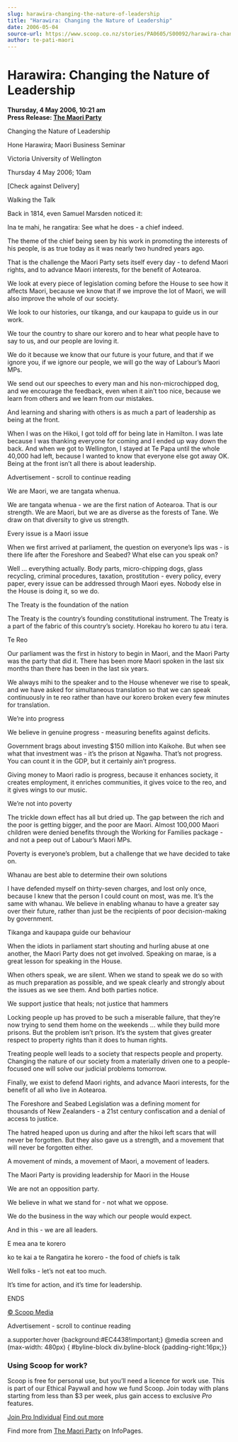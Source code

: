 ```yaml
---
slug: harawira-changing-the-nature-of-leadership
title: "Harawira: Changing the Nature of Leadership"
date: 2006-05-04
source-url: https://www.scoop.co.nz/stories/PA0605/S00092/harawira-changing-the-nature-of-leadership.htm
author: te-pati-maori
---
```

Harawira: Changing the Nature of Leadership
===========================================

**Thursday, 4 May 2006, 10:21 am**  
**Press Release: [The Maori Party](https://info.scoop.co.nz/The_Maori_Party)**

Changing the Nature of Leadership

Hone Harawira; Maori Business Seminar

Victoria University of Wellington

Thursday 4 May 2006; 10am

\[Check against Delivery\]

  
Walking the Talk

Back in 1814, even Samuel Marsden noticed it:

Ina te mahi, he rangatira: See what he does - a chief indeed.

The theme of the chief being seen by his work in promoting the interests of his people, is as true today as it was nearly two hundred years ago.

That is the challenge the Maori Party sets itself every day - to defend Maori rights, and to advance Maori interests, for the benefit of Aotearoa.

We look at every piece of legislation coming before the House to see how it affects Maori, because we know that if we improve the lot of Maori, we will also improve the whole of our society.

We look to our histories, our tikanga, and our kaupapa to guide us in our work.

We tour the country to share our korero and to hear what people have to say to us, and our people are loving it.

We do it because we know that our future is your future, and that if we ignore you, if we ignore our people, we will go the way of Labour’s Maori MPs.

We send out our speeches to every man and his non-microchipped dog, and we encourage the feedback, even when it ain’t too nice, because we learn from others and we learn from our mistakes.

And learning and sharing with others is as much a part of leadership as being at the front.

When I was on the Hikoi, I got told off for being late in Hamilton. I was late because I was thanking everyone for coming and I ended up way down the back. And when we got to Wellington, I stayed at Te Papa until the whole 40,000 had left, because I wanted to know that everyone else got away OK. Being at the front isn’t all there is about leadership.

Advertisement - scroll to continue reading





We are Maori, we are tangata whenua.

We are tangata whenua - we are the first nation of Aotearoa. That is our strength. We are Maori, but we are as diverse as the forests of Tane. We draw on that diversity to give us strength.

Every issue is a Maori issue

When we first arrived at parliament, the question on everyone’s lips was - is there life after the Foreshore and Seabed? What else can you speak on?

Well ... everything actually. Body parts, micro-chipping dogs, glass recycling, criminal procedures, taxation, prostitution - every policy, every paper, every issue can be addressed through Maori eyes. Nobody else in the House is doing it, so we do.

  
The Treaty is the foundation of the nation

The Treaty is the country’s founding constitutional instrument. The Treaty is a part of the fabric of this country’s society. Horekau ho korero tu atu i tera.

  
Te Reo

Our parliament was the first in history to begin in Maori, and the Maori Party was the party that did it. There has been more Maori spoken in the last six months than there has been in the last six years.

We always mihi to the speaker and to the House whenever we rise to speak, and we have asked for simultaneous translation so that we can speak continuously in te reo rather than have our korero broken every few minutes for translation.

We’re into progress

We believe in genuine progress - measuring benefits against deficits.

Government brags about investing $150 million into Kaikohe. But when see what that investment was - it’s the prison at Ngawha. That’s not progress. You can count it in the GDP, but it certainly ain’t progress.

Giving money to Maori radio is progress, because it enhances society, it creates employment, it enriches communities, it gives voice to the reo, and it gives wings to our music.

We’re not into poverty

The trickle down effect has all but dried up. The gap between the rich and the poor is getting bigger, and the poor are Maori. Almost 100,000 Maori children were denied benefits through the Working for Families package - and not a peep out of Labour’s Maori MPs.

Poverty is everyone’s problem, but a challenge that we have decided to take on.

Whanau are best able to determine their own solutions

I have defended myself on thirty-seven charges, and lost only once, because I knew that the person I could count on most, was me. It’s the same with whanau. We believe in enabling whanau to have a greater say over their future, rather than just be the recipients of poor decision-making by government.

Tikanga and kaupapa guide our behaviour

When the idiots in parliament start shouting and hurling abuse at one another, the Maori Party does not get involved. Speaking on marae, is a great lesson for speaking in the House.

When others speak, we are silent. When we stand to speak we do so with as much preparation as possible, and we speak clearly and strongly about the issues as we see them. And both parties notice.

  
We support justice that heals; not justice that hammers

Locking people up has proved to be such a miserable failure, that they’re now trying to send them home on the weekends ... while they build more prisons. But the problem isn’t prison. It’s the system that gives greater respect to property rights than it does to human rights.

Treating people well leads to a society that respects people and property. Changing the nature of our society from a materially driven one to a people-focused one will solve our judicial problems tomorrow.

Finally, we exist to defend Maori rights, and advance Maori interests, for the benefit of all who live in Aotearoa.

  
The Foreshore and Seabed Legislation was a defining moment for thousands of New Zealanders - a 21st century confiscation and a denial of access to justice.

The hatred heaped upon us during and after the hikoi left scars that will never be forgotten. But they also gave us a strength, and a movement that will never be forgotten either.

A movement of minds, a movement of Maori, a movement of leaders.

  
The Maori Party is providing leadership for Maori in the House

We are not an opposition party.

We believe in what we stand for - not what we oppose.

We do the business in the way which our people would expect.

And in this - we are all leaders.

E mea ana te korero

ko te kai a te Rangatira he korero - the food of chiefs is talk

Well folks - let’s not eat too much.

It’s time for action, and it’s time for leadership.

  
ENDS

[© Scoop Media](http://www.scoop.co.nz/about/terms.html)  

Advertisement - scroll to continue reading



a.supporter:hover {background:#EC4438!important;} @media screen and (max-width: 480px) { #byline-block div.byline-block {padding-right:16px;}}

### Using Scoop for work?

Scoop is free for personal use, but you’ll need a licence for work use. This is part of our Ethical Paywall and how we fund Scoop. Join today with plans starting from less than $3 per week, plus gain access to exclusive _Pro_ features.  
  
[Join Pro Individual](https://pro.scoop.co.nz/Individual/?from=ProIn24) [Find out more](https://pro.scoop.co.nz/using-scoop-for-work/?from=ProIn24)

Find more from [The Maori Party](https://info.scoop.co.nz/The_Maori_Party) on InfoPages.